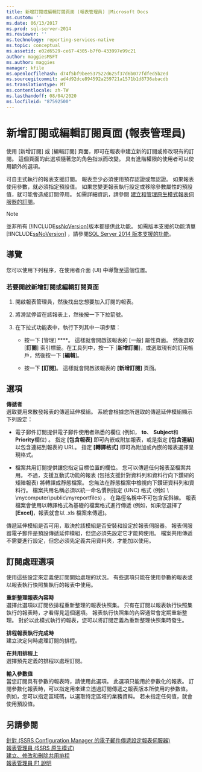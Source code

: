 ```yaml
---
title: 新增訂閱或編輯訂閱頁面 (報表管理員) |Microsoft Docs
ms.custom: ''
ms.date: 06/13/2017
ms.prod: sql-server-2014
ms.reviewer: ''
ms.technology: reporting-services-native
ms.topic: conceptual
ms.assetid: e02d6529-ce67-4305-b7f0-433997e99c21
author: maggiesMSFT
ms.author: maggies
manager: kfile
ms.openlocfilehash: d74f5bf9bee537522d625f37d6b077fdfed5b2ed
ms.sourcegitcommit: ad4d92dce894592a259721a1571b1d8736abacdb
ms.translationtype: MT
ms.contentlocale: zh-TW
ms.lasthandoff: 08/04/2020
ms.locfileid: "87592500"
---
```

# <a name="new-subscription-or-edit-subscription-page-report-manager"></a>新增訂閱或編輯訂閱頁面 (報表管理員)
  使用 [新增訂閱] 或 [編輯訂閱] 頁面，即可在報表中建立新的訂閱或修改現有的訂閱。 這個頁面的此選項隨著您的角色指派而改變。 具有進階權限的使用者可以使用額外的選項。  
  
 可自主式執行的報表支援訂閱。 報表至少必須使用預存認證或無認證。 如果報表使用參數，就必須指定預設值。 如果您變更報表執行設定或移除參數屬性的預設值，就可能會造成訂閱停用。 如需詳細資訊，請參閱 [建立和管理原生模式報表伺服器的訂閱](../../2014/reporting-services/create-manage-subscriptions-native-mode-report-servers.md)。  
  
> [!NOTE]  
>  並非所有 [!INCLUDE[ssNoVersion](../includes/ssnoversion-md.md)]版本都提供此功能。 如需版本支援的功能清單 [!INCLUDE[ssNoVersion](../includes/ssnoversion-md.md)] ，請參閱[SQL Server 2014 版本支援的功能](../../2014/getting-started/features-supported-by-the-editions-of-sql-server-2014.md)。  
  
## <a name="navigation"></a>導覽  
 您可以使用下列程序，在使用者介面 (UI) 中導覽至這個位置。  
  
### <a name="to-open-the-new-subscription-or-edit-subscription-page"></a>若要開啟新增訂閱或編輯訂閱頁面  
  
1.  開啟報表管理員，然後找出您想要加入訂閱的報表。  
  
2.  將滑鼠停留在該報表上，然後按一下下拉箭號。  
  
3.  在下拉式功能表中，執行下列其中一項步驟：  
  
    -   按一下 [管理] ****。 這樣就會開啟該報表的 [一般] 屬性頁面。 然後選取 [**訂閱**] 索引標籤。在工具列中，按一下 [**新增訂閱**]，或選取現有的訂用帳戶，然後按一下 [**編輯**]。  
  
    -   按一下 **[訂閱]**。 這樣就會開啟該報表的 **[新增訂閱]** 頁面。  
  
## <a name="options"></a>選項  
 **傳遞者**  
 選取要用來散發報表的傳遞延伸模組。 系統會根據您所選取的傳遞延伸模組顯示下列設定：  
  
-   電子郵件訂閱提供電子郵件使用者熟悉的欄位 (例如， **to**、 **Subject**和**Priority**欄位) 。 指定 **[包含報表]** 即可內嵌或附加報表，或是指定 **[包含連結]** 以包含連結到報表的 URL。 指定 **[轉譯格式]** 即可為附加或內嵌的報表選擇呈現格式。  
  
-   檔案共用訂閱提供讓您指定目標位置的欄位。 您可以傳遞任何報表至檔案共用。 不過，支援互動式功能的報表 (包括支援針對資料列和資料行向下鑽研的矩陣報表) 將轉譯成靜態檔案。 您無法在靜態檔案中檢視向下鑽研資料列和資料行。 檔案共用名稱必須以統一命名慣例指定 (UNC) 格式 (例如 \\ \mycomputer\public\myreportfiles) 。 在路徑名稱中不可包含反斜線。 報表檔案會使用以轉譯格式為基礎的檔案格式進行傳遞 (例如，如果您選擇了 **[Excel]**，報表就會以 .xls 檔案來傳遞)。  
  
 傳遞延伸模組是否可用，取決於該模組是否安裝和設定於報表伺服器。 報表伺服器電子郵件是預設傳遞延伸模組，但您必須先設定它才能夠使用。 檔案共用傳遞不需要進行設定，但您必須先定義共用資料夾，才能加以使用。  
  
## <a name="subscription-processing-options"></a>訂閱處理選項  
 使用這些設定來定義使訂閱開始處理的狀況。 有些選項只能在使用參數的報表或以報表執行快照集執行的報表中使用。  
  
 **重新整理報表內容時**  
 選擇此選項以訂閱依排程重新整理的報表快照集。 只有在訂閱以報表執行快照集執行的報表時，才看得見這個選項。 報表執行快照集的內容通常會定期重新整理。 對於以此模式執行的報表，您可以將訂閱定義為重新整理快照集時發生。  
  
 **排程報表執行完成時**  
 建立決定何時處理訂閱的排程。  
  
 **在共用排程上**  
 選擇預先定義的排程以處理訂閱。  
  
 **輸入參數值**  
 當您訂閱具有參數的報表時，請使用此選項。 此選項只能用於參數化的報表。 訂閱參數化報表時，可以指定用來建立透過訂閱傳遞之報表版本所使用的參數值。 例如，您可以指定區域碼，以選取特定區域的業務資料。 若未指定任何值，就會使用預設值。  
  
## <a name="see-also"></a>另請參閱  
 [針對 &#40;SSRS Configuration Manager 的電子郵件傳遞設定報表伺服器&#41;](../../2014/sql-server/install/configure-a-report-server-for-e-mail-delivery-ssrs-configuration-manager.md)   
 [報表管理員 &#40;SSRS 原生模式&#41;](../../2014/reporting-services/report-manager-ssrs-native-mode.md)   
 [建立、修改和刪除共用排程](subscriptions/create-modify-and-delete-schedules.md)   
 [報表管理員 F1 說明](../../2014/reporting-services/report-manager-f1-help.md)  
  
  
